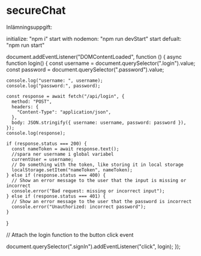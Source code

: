 # secureChat

Inlämningsuppgift:

initialize: "npm i"
start with nodemon: "npm run devStart"
start defualt: "npm run start"


document.addEventListener("DOMContentLoaded", function () {
  async function login() {
    const username = document.querySelector(".login").value;
    const password = document.querySelector(".password").value;

    console.log("username: ", username);
    console.log("password:", password);

    const response = await fetch("/api/login", {
      method: "POST",
      headers: {
        "Content-Type": "application/json",
      },
      body: JSON.stringify({ username: username, password: password }),
    });
    console.log(response);

    if (response.status === 200) {
      const nameToken = await response.text();
      //spara ner username i global variabel
      currentUser = username;
      // Do something with the token, like storing it in local storage
      localStorage.setItem("nameToken", nameToken);
    } else if (response.status === 400) {
      // Show an error message to the user that the input is missing or incorrect
      console.error("Bad request: missing or incorrect input");
    } else if (response.status === 401) {
      // Show an error message to the user that the password is incorrect
      console.error("Unauthorized: incorrect password");
    }
  }

  // Attach the login function to the button click event

  document.querySelector(".signIn").addEventListener("click", login);
});